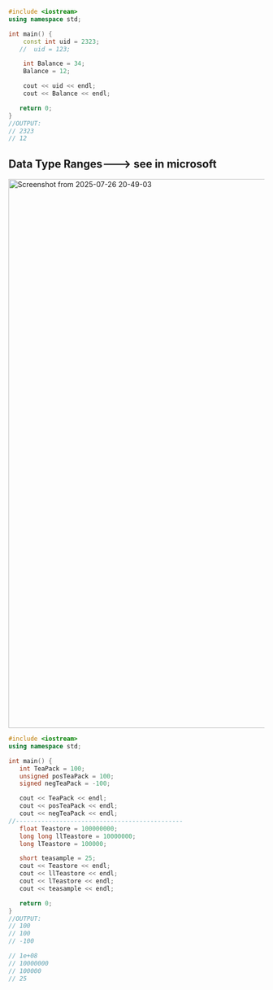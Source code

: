 ```cpp
#include <iostream> 
using namespace std;

int main() {
    const int uid = 2323;
   //  uid = 123;

    int Balance = 34;
    Balance = 12;

    cout << uid << endl;
    cout << Balance << endl;

   return 0;
}
//OUTPUT:
// 2323
// 12
```
## Data Type Ranges---> see in microsoft 
<img width="1920" height="1080" alt="Screenshot from 2025-07-26 20-49-03" src="https://github.com/user-attachments/assets/baf0fcf1-76f6-4734-b807-59aeeb9aa8ab" />

```cpp
#include <iostream> 
using namespace std;

int main() {
   int TeaPack = 100;
   unsigned posTeaPack = 100;
   signed negTeaPack = -100;

   cout << TeaPack << endl;
   cout << posTeaPack << endl;
   cout << negTeaPack << endl;
//----------------------------------------------
   float Teastore = 100000000;
   long long llTeastore = 10000000;
   long lTeastore = 100000;

   short teasample = 25;
   cout << Teastore << endl;
   cout << llTeastore << endl;
   cout << lTeastore << endl;
   cout << teasample << endl;

   return 0;
}
//OUTPUT:
// 100
// 100
// -100

// 1e+08
// 10000000
// 100000
// 25
```

